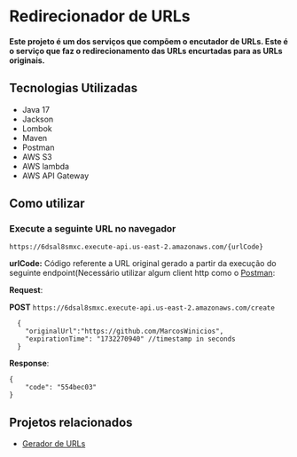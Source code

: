 # Redirecionador de URLs

#### Este projeto é um dos serviços que compõem o encutador de URLs. Este é o serviço que faz o redirecionamento das URLs encurtadas para as URLs originais.

## Tecnologias Utilizadas
- Java 17
- Jackson
- Lombok
- Maven
- Postman
- AWS S3
- AWS lambda
- AWS API Gateway

## Como utilizar
### Execute a seguinte URL no navegador

```
https://6dsal8smxc.execute-api.us-east-2.amazonaws.com/{urlCode}
```

**urlCode:** Código referente a URL original gerado a partir da execução do seguinte endpoint(Necessário utilizar algum client http como o [Postman](https://www.postman.com/):

**Request**:

**POST** ``https://6dsal8smxc.execute-api.us-east-2.amazonaws.com/create``
```
  {
    "originalUrl":"https://github.com/MarcosWinicios",
    "expirationTime": "1732270940" //timestamp in seconds
  }
```
**Response**:
```
{
    "code": "554bec03"
}
```

## Projetos relacionados
- [Gerador de URLs](https://github.com/url-shortener-project/url-shortener-generator)
  
